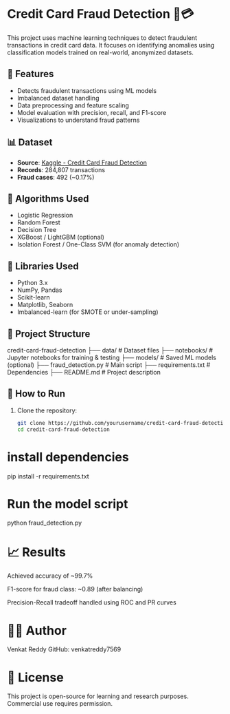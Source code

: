 # Credit Card Fraud Detection 🧠💳

This project uses machine learning techniques to detect fraudulent transactions in credit card data. It focuses on identifying anomalies using classification models trained on real-world, anonymized datasets.

## 📌 Features

- Detects fraudulent transactions using ML models
- Imbalanced dataset handling
- Data preprocessing and feature scaling
- Model evaluation with precision, recall, and F1-score
- Visualizations to understand fraud patterns

## 📊 Dataset

- **Source**: [Kaggle - Credit Card Fraud Detection](https://www.kaggle.com/mlg-ulb/creditcardfraud)
- **Records**: 284,807 transactions
- **Fraud cases**: 492 (~0.17%)

## 🧠 Algorithms Used

- Logistic Regression
- Random Forest
- Decision Tree
- XGBoost / LightGBM (optional)
- Isolation Forest / One-Class SVM (for anomaly detection)

## 🧰 Libraries Used

- Python 3.x
- NumPy, Pandas
- Scikit-learn
- Matplotlib, Seaborn
- Imbalanced-learn (for SMOTE or under-sampling)

## 📁 Project Structure

credit-card-fraud-detection
├── data/ # Dataset files
├── notebooks/ # Jupyter notebooks for training & testing
├── models/ # Saved ML models (optional)
├── fraud_detection.py # Main script
├── requirements.txt # Dependencies
├── README.md # Project description


## 🚀 How to Run

1. Clone the repository:
   ```bash
   git clone https://github.com/yourusername/credit-card-fraud-detection.git
   cd credit-card-fraud-detection

# install dependencies
pip install -r requirements.txt

# Run the model script
python fraud_detection.py

# 📈 Results
Achieved accuracy of ~99.7%

F1-score for fraud class: ~0.89 (after balancing)

Precision-Recall tradeoff handled using ROC and PR curves

# 🙋‍♂️ Author
Venkat Reddy
GitHub: venkatreddy7569

# 📃 License
This project is open-source for learning and research purposes. Commercial use requires permission.

